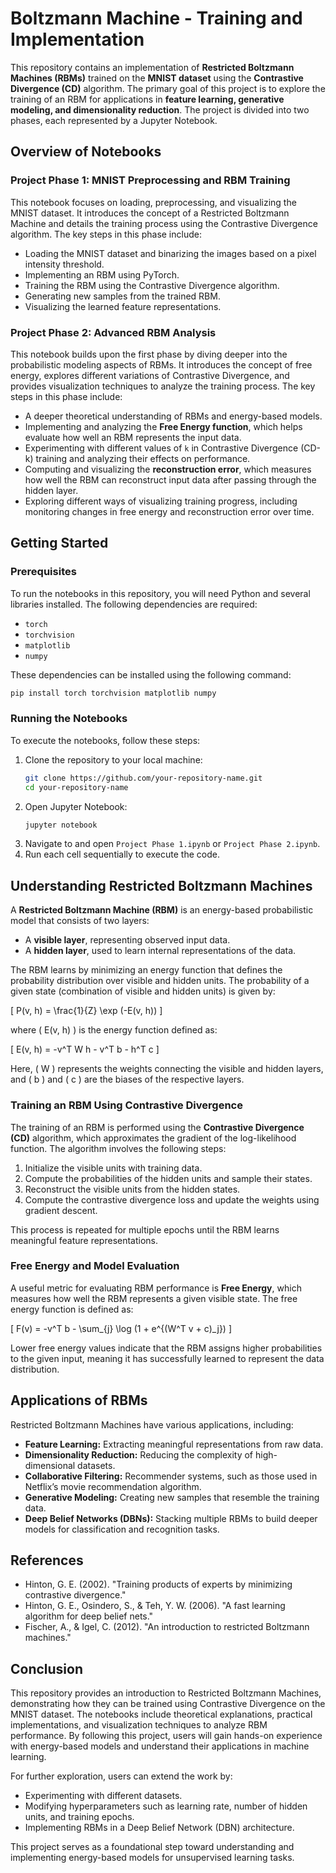 # Boltzmann Machine - Training and Implementation

This repository contains an implementation of **Restricted Boltzmann Machines (RBMs)** trained on the **MNIST dataset** using the **Contrastive Divergence (CD)** algorithm. The primary goal of this project is to explore the training of an RBM for applications in **feature learning, generative modeling, and dimensionality reduction**. The project is divided into two phases, each represented by a Jupyter Notebook.

## Overview of Notebooks

### Project Phase 1: MNIST Preprocessing and RBM Training
This notebook focuses on loading, preprocessing, and visualizing the MNIST dataset. It introduces the concept of a Restricted Boltzmann Machine and details the training process using the Contrastive Divergence algorithm. The key steps in this phase include:

- Loading the MNIST dataset and binarizing the images based on a pixel intensity threshold.
- Implementing an RBM using PyTorch.
- Training the RBM using the Contrastive Divergence algorithm.
- Generating new samples from the trained RBM.
- Visualizing the learned feature representations.

### Project Phase 2: Advanced RBM Analysis
This notebook builds upon the first phase by diving deeper into the probabilistic modeling aspects of RBMs. It introduces the concept of free energy, explores different variations of Contrastive Divergence, and provides visualization techniques to analyze the training process. The key steps in this phase include:

- A deeper theoretical understanding of RBMs and energy-based models.
- Implementing and analyzing the **Free Energy function**, which helps evaluate how well an RBM represents the input data.
- Experimenting with different values of `k` in Contrastive Divergence (CD-k) training and analyzing their effects on performance.
- Computing and visualizing the **reconstruction error**, which measures how well the RBM can reconstruct input data after passing through the hidden layer.
- Exploring different ways of visualizing training progress, including monitoring changes in free energy and reconstruction error over time.

## Getting Started

### Prerequisites
To run the notebooks in this repository, you will need Python and several libraries installed. The following dependencies are required:

- `torch`
- `torchvision`
- `matplotlib`
- `numpy`

These dependencies can be installed using the following command:
```bash
pip install torch torchvision matplotlib numpy
```

### Running the Notebooks
To execute the notebooks, follow these steps:
1. Clone the repository to your local machine:
   ```bash
   git clone https://github.com/your-repository-name.git
   cd your-repository-name
   ```
2. Open Jupyter Notebook:
   ```bash
   jupyter notebook
   ```
3. Navigate to and open `Project Phase 1.ipynb` or `Project Phase 2.ipynb`.
4. Run each cell sequentially to execute the code.

## Understanding Restricted Boltzmann Machines

A **Restricted Boltzmann Machine (RBM)** is an energy-based probabilistic model that consists of two layers:
- A **visible layer**, representing observed input data.
- A **hidden layer**, used to learn internal representations of the data.

The RBM learns by minimizing an energy function that defines the probability distribution over visible and hidden units. The probability of a given state (combination of visible and hidden units) is given by:

\[ P(v, h) = \frac{1}{Z} \exp (-E(v, h)) \]

where \( E(v, h) \) is the energy function defined as:

\[ E(v, h) = -v^T W h - v^T b - h^T c \]

Here, \( W \) represents the weights connecting the visible and hidden layers, and \( b \) and \( c \) are the biases of the respective layers.

### Training an RBM Using Contrastive Divergence

The training of an RBM is performed using the **Contrastive Divergence (CD)** algorithm, which approximates the gradient of the log-likelihood function. The algorithm involves the following steps:
1. Initialize the visible units with training data.
2. Compute the probabilities of the hidden units and sample their states.
3. Reconstruct the visible units from the hidden states.
4. Compute the contrastive divergence loss and update the weights using gradient descent.

This process is repeated for multiple epochs until the RBM learns meaningful feature representations.

### Free Energy and Model Evaluation

A useful metric for evaluating RBM performance is **Free Energy**, which measures how well the RBM represents a given visible state. The free energy function is defined as:

\[ F(v) = -v^T b - \sum_{j} \log (1 + e^{(W^T v + c)_j}) \]

Lower free energy values indicate that the RBM assigns higher probabilities to the given input, meaning it has successfully learned to represent the data distribution.

## Applications of RBMs
Restricted Boltzmann Machines have various applications, including:
- **Feature Learning:** Extracting meaningful representations from raw data.
- **Dimensionality Reduction:** Reducing the complexity of high-dimensional datasets.
- **Collaborative Filtering:** Recommender systems, such as those used in Netflix’s movie recommendation algorithm.
- **Generative Modeling:** Creating new samples that resemble the training data.
- **Deep Belief Networks (DBNs):** Stacking multiple RBMs to build deeper models for classification and recognition tasks.

## References

- Hinton, G. E. (2002). "Training products of experts by minimizing contrastive divergence."
- Hinton, G. E., Osindero, S., & Teh, Y. W. (2006). "A fast learning algorithm for deep belief nets."
- Fischer, A., & Igel, C. (2012). "An introduction to restricted Boltzmann machines."

## Conclusion
This repository provides an introduction to Restricted Boltzmann Machines, demonstrating how they can be trained using Contrastive Divergence on the MNIST dataset. The notebooks include theoretical explanations, practical implementations, and visualization techniques to analyze RBM performance. By following this project, users will gain hands-on experience with energy-based models and understand their applications in machine learning.

For further exploration, users can extend the work by:
- Experimenting with different datasets.
- Modifying hyperparameters such as learning rate, number of hidden units, and training epochs.
- Implementing RBMs in a Deep Belief Network (DBN) architecture.

This project serves as a foundational step toward understanding and implementing energy-based models for unsupervised learning tasks.
